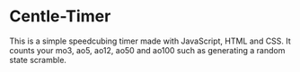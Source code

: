 # Centle-Timer
This is a simple speedcubing timer made with JavaScript, HTML and CSS. It counts your mo3, ao5, ao12, ao50 and ao100 such as generating a random state scramble. 
